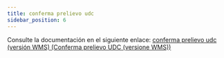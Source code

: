 ```yaml
---
title: conferma prelievo udc
sidebar_position: 6
---
```


Consulte la documentación en el siguiente enlace: [conferma prelievo udc (versión WMS) (Conferma prelievo UDC (versione WMS))](/docs/logistics/udc/loading-unit-packing-lists/loading-unit)